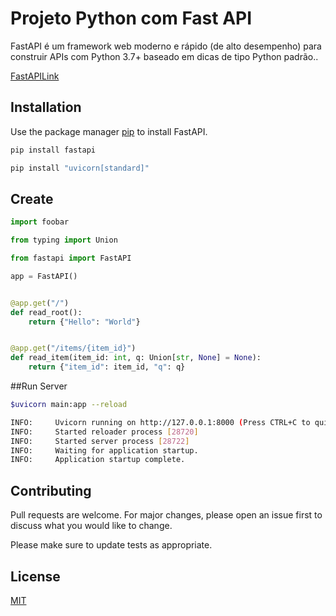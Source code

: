 
# Projeto Python com Fast API

FastAPI é um framework web moderno e rápido (de alto desempenho) para construir APIs com Python 3.7+ baseado em dicas de tipo Python padrão..

[FastAPILink](https://fastapi.tiangolo.com/)

## Installation

Use the package manager [pip](https://pip.pypa.io/en/stable/) to install FastAPI.

```bash
pip install fastapi
```
```bash
pip install "uvicorn[standard]"
```

## Create

```python
import foobar

from typing import Union

from fastapi import FastAPI

app = FastAPI()


@app.get("/")
def read_root():
    return {"Hello": "World"}


@app.get("/items/{item_id}")
def read_item(item_id: int, q: Union[str, None] = None):
    return {"item_id": item_id, "q": q}
```

##Run Server

```bash
$uvicorn main:app --reload

INFO:     Uvicorn running on http://127.0.0.1:8000 (Press CTRL+C to quit)
INFO:     Started reloader process [28720]
INFO:     Started server process [28722]
INFO:     Waiting for application startup.
INFO:     Application startup complete.
```



## Contributing
Pull requests are welcome. For major changes, please open an issue first to discuss what you would like to change.

Please make sure to update tests as appropriate.

## License
[MIT](https://choosealicense.com/licenses/mit/)
